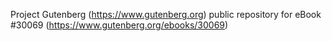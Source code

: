 Project Gutenberg (https://www.gutenberg.org) public repository for eBook #30069 (https://www.gutenberg.org/ebooks/30069)
